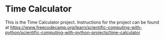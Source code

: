 # Time Calculator

This is the Time Calculator project. Instructions for the project can be found at https://www.freecodecamp.org/learn/scientific-computing-with-python/scientific-computing-with-python-projects/time-calculator
